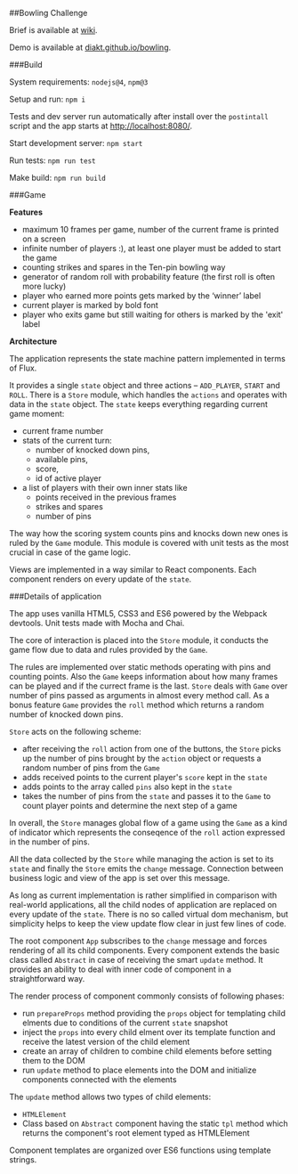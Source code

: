 
##Bowling Challenge

Brief is available at [wiki](https://github.com/diakt/bowling/wiki/Brief).

Demo is available at [diakt.github.io/bowling](http://diakt.github.io/bowling/). 

###Build

System requirements: `nodejs@4`, `npm@3`

Setup and run: `npm i`

Tests and dev server run automatically after install over the `postintall` script and the app starts at [http://localhost:8080/](http://localhost:8080/).

Start development server: `npm start`

Run tests: `npm run test`

Make build: `npm run build`

###Game 

__Features__

- maximum 10 frames per game, number of the current frame is printed on a screen
- infinite number of players :), at least one player must be added to start the game
- counting strikes and spares in the Ten-pin bowling way
- generator of random roll with probability feature (the first roll is often more lucky)
- player who earned more points gets marked by the ‘winner’ label
- current player is marked by bold font
- player who exits game but still waiting for others is marked by the 'exit' label

__Architecture__

The application represents the state machine pattern implemented in terms of Flux.

It provides a single `state` object and three actions – `ADD_PLAYER`, `START` and `ROLL`. There is  a `Store` module, which handles the `actions` and operates with data in the `state` object. The `state` keeps everything regarding current game moment:

- current frame number
- stats of the current turn: 
	- number of knocked down pins,
	- available pins, 
	- score, 
	- id of active player
- a list of players with their own inner stats like
	- points received in the previous frames
	- strikes and spares
	- number of pins

The way how the scoring system counts pins and knocks down new ones is ruled by the `Game` module. This module is covered with unit tests as the most crucial in case of the game logic.

Views are implemented in a way similar to React components. Each component renders on every update of the `state`.

###Details of application

The app uses vanilla HTML5, CSS3 and ES6 powered by the Webpack devtools. Unit tests made with Mocha and Chai.

The core of interaction is placed into the `Store` module, it conducts the game flow due to data and rules provided by the `Game`. 

The rules are implemented over static methods operating with pins and counting points. Also the `Game` keeps information about how many frames can be played and if the currect frame is the last. `Store` deals with `Game` over number of pins passed as arguments in almost every method call. As a bonus feature `Game` provides the `roll` method which returns a random number of knocked down pins.

`Store` acts on the following scheme:

- after receiving the `roll` action from one of the buttons, the `Store` picks up the number of pins brought by the `action` object or requests a random number of pins from the `Game`
- adds received points to the current player's `score` kept in the `state`
- adds points to the array called `pins` also kept in the `state`
- takes the number of pins from the `state` and passes it to the `Game` to count player points and determine the next step of a game

In overall, the `Store` manages global flow of a game using the `Game` as a kind of indicator which represents the conseqence of the `roll` action expressed in the number of pins.

All the data collected by the `Store` while managing the action is set to its `state` and finally the `Store` emits the `change` message. Connection between business logic and view of the app is set over this message.

As long as current implementation is rather simplified in comparison with real-world applications, all the child nodes of application are replaced on every update of the `state`. There is no so called virtual dom mechanism, but simplicity helps to keep the view update flow clear in just few lines of code. 

The root component `App` subscribes to the `change` message and forces rendering of all its child components. Every component extends the basic class called `Abstract` in case of receiving the smart `update` method. It provides an ability to deal with inner code of component in a straightforward way.

The render process of component commonly consists of following phases:

- run `prepareProps` method providing the `props` object for templating child elments due to conditions of the current `state` snapshot
- inject the `props` into every child elment over its template function and receive the latest version of the child element
- create an array of children to combine child elements before setting them to the DOM
- run `update` method to place elements into the DOM and initialize components connected with the elements

The `update` method allows two types of child elements:
	
- `HTMLElement`
- Class based on `Abstract` component having the static `tpl` method which returns the component's root element typed as HTMLElement

Component templates are organized over ES6 functions using template strings. 
